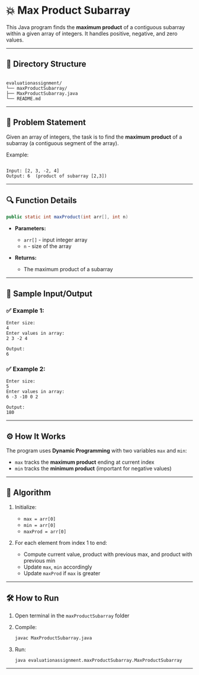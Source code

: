 
# 💥 Max Product Subarray

This Java program finds the **maximum product** of a contiguous subarray within a given array of integers. It handles positive, negative, and zero values.

---

## 📁 Directory Structure

```

evaluationassignment/
└── maxProductSubarray/
├── MaxProductSubarray.java
└── README.md

```

---

## 📌 Problem Statement

Given an array of integers, the task is to find the **maximum product** of a subarray (a contiguous segment of the array).

Example:
```

Input: [2, 3, -2, 4]
Output: 6  (product of subarray [2,3])

````

---

## 🔍 Function Details

```java
public static int maxProduct(int arr[], int n)
````

* **Parameters:**

  * `arr[]` - input integer array
  * `n` - size of the array
* **Returns:**

  * The maximum product of a subarray

---

## 🚀 Sample Input/Output

### ✅ Example 1:

```
Enter size:
4
Enter values in array:
2 3 -2 4

Output:
6
```

### ✅ Example 2:

```
Enter size:
5
Enter values in array:
6 -3 -10 0 2

Output:
180
```

---

## ⚙️ How It Works

The program uses **Dynamic Programming** with two variables `max` and `min`:

* `max` tracks the **maximum product** ending at current index
* `min` tracks the **minimum product** (important for negative values)

---

## 🧠 Algorithm

1. Initialize:

   * `max = arr[0]`
   * `min = arr[0]`
   * `maxProd = arr[0]`

2. For each element from index 1 to end:

   * Compute current value, product with previous max, and product with previous min
   * Update `max`, `min` accordingly
   * Update `maxProd` if `max` is greater

---

## 🛠 How to Run

1. Open terminal in the `maxProductSubarray` folder
2. Compile:

   ```bash
   javac MaxProductSubarray.java
   ```
3. Run:

   ```bash
   java evaluationassignment.maxProductSubarray.MaxProductSubarray
   ```

---
